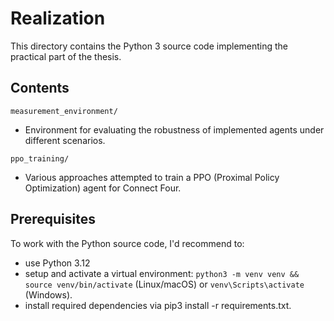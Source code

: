 # Realization

This directory contains the Python 3 source code implementing the practical part of the thesis.

## Contents

`measurement_environment/`
- Environment for evaluating the robustness of implemented agents under different scenarios.

`ppo_training/`
- Various approaches attempted to train a PPO (Proximal Policy Optimization) agent for Connect Four.

## Prerequisites

To work with the Python source code, I'd recommend to:
- use Python 3.12
- setup and activate a virtual environment: `python3 -m venv venv && source venv/bin/activate` (Linux/macOS) or `venv\Scripts\activate` (Windows).
- install required dependencies via pip3 install -r requirements.txt.


